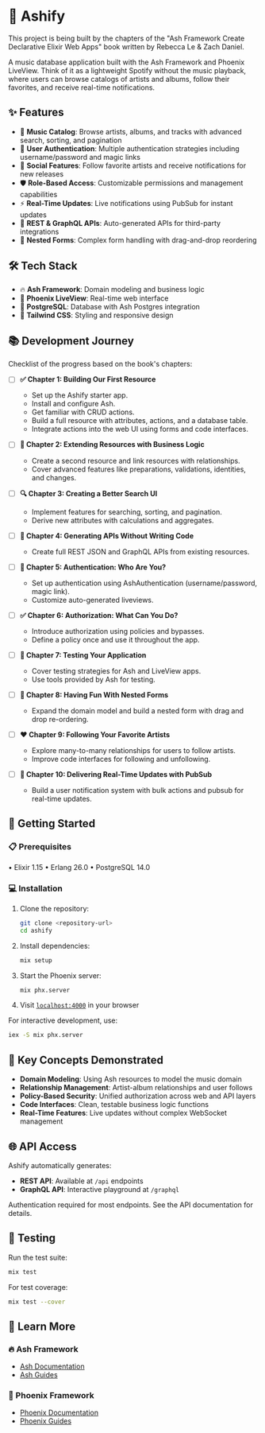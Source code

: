 # 🎵 Ashify

This project is being built by the chapters of the "Ash Framework Create Declarative Elixir Web Apps" book written by Rebecca Le & Zach Daniel. 

A music database application built with the Ash Framework and Phoenix LiveView. Think of it as a lightweight Spotify without the music playback, where users can browse catalogs of artists and albums, follow their favorites, and receive real-time notifications.

## ✨ Features

- 🎼 **Music Catalog**: Browse artists, albums, and tracks with advanced search, sorting, and pagination
- 🔐 **User Authentication**: Multiple authentication strategies including username/password and magic links
- 👥 **Social Features**: Follow favorite artists and receive notifications for new releases
- 🛡️ **Role-Based Access**: Customizable permissions and management capabilities
- ⚡ **Real-Time Updates**: Live notifications using PubSub for instant updates
- 🚀 **REST & GraphQL APIs**: Auto-generated APIs for third-party integrations
- 📝 **Nested Forms**: Complex form handling with drag-and-drop reordering

## 🛠️ Tech Stack

- 🔥 **Ash Framework**: Domain modeling and business logic
- 🌟 **Phoenix LiveView**: Real-time web interface
- 🐘 **PostgreSQL**: Database with Ash Postgres integration
- 🎨 **Tailwind CSS**: Styling and responsive design

## 📚 Development Journey

Checklist of the progress based on the book's chapters:

- [ ] **✅ Chapter 1: Building Our First Resource**
  - Set up the Ashify starter app.
  - Install and configure Ash.
  - Get familiar with CRUD actions.
  - Build a full resource with attributes, actions, and a database table.
  - Integrate actions into the web UI using forms and code interfaces.

- [ ] **🔗 Chapter 2: Extending Resources with Business Logic**
  - Create a second resource and link resources with relationships.
  - Cover advanced features like preparations, validations, identities, and changes.

- [ ] **🔍 Chapter 3: Creating a Better Search UI**
  - Implement features for searching, sorting, and pagination.
  - Derive new attributes with calculations and aggregates.

- [ ] **🔌 Chapter 4: Generating APIs Without Writing Code**
  - Create full REST JSON and GraphQL APIs from existing resources.

- [ ] **🔐 Chapter 5: Authentication: Who Are You?**
  - Set up authentication using AshAuthentication (username/password, magic link).
  - Customize auto-generated liveviews.

- [ ] **✅ Chapter 6: Authorization: What Can You Do?**
  - Introduce authorization using policies and bypasses.
  - Define a policy once and use it throughout the app.

- [ ] **🧪 Chapter 7: Testing Your Application**
  - Cover testing strategies for Ash and LiveView apps.
  - Use tools provided by Ash for testing.

- [ ] **🧩 Chapter 8: Having Fun With Nested Forms**
  - Expand the domain model and build a nested form with drag and drop re-ordering.

- [ ] **❤️ Chapter 9: Following Your Favorite Artists**
  - Explore many-to-many relationships for users to follow artists.
  - Improve code interfaces for following and unfollowing.

- [ ] **📣 Chapter 10: Delivering Real-Time Updates with PubSub**
  - Build a user notification system with bulk actions and pubsub for real-time updates.

## 🚀 Getting Started

### 📋 Prerequisites

• Elixir 1.15
• Erlang 26.0
• PostgreSQL 14.0

### 💻 Installation

1. Clone the repository:
   ```bash
   git clone <repository-url>
   cd ashify
   ```

2. Install dependencies:
   ```bash
   mix setup
   ```

3. Start the Phoenix server:
   ```bash
   mix phx.server
   ```

4. Visit [`localhost:4000`](http://localhost:4000) in your browser

For interactive development, use:
```bash
iex -S mix phx.server
```

## 🎯 Key Concepts Demonstrated

- **Domain Modeling**: Using Ash resources to model the music domain
- **Relationship Management**: Artist-album relationships and user follows
- **Policy-Based Security**: Unified authorization across web and API layers
- **Code Interfaces**: Clean, testable business logic functions
- **Real-Time Features**: Live updates without complex WebSocket management

## 🌐 API Access

Ashify automatically generates:
- **REST API**: Available at `/api` endpoints
- **GraphQL API**: Interactive playground at `/graphql`

Authentication required for most endpoints. See the API documentation for details.

## 🧪 Testing

Run the test suite:
```bash
mix test
```

For test coverage:
```bash
mix test --cover
```

## 📖 Learn More

### 🔥 Ash Framework
- [Ash Documentation](https://hexdocs.pm/ash)
- [Ash Guides](https://ash-hq.org/docs/guides/ash/latest/tutorials/get-started)

### 🌟 Phoenix Framework
- [Phoenix Documentation](https://hexdocs.pm/phoenix)
- [Phoenix Guides](https://hexdocs.pm/phoenix/overview.html)
